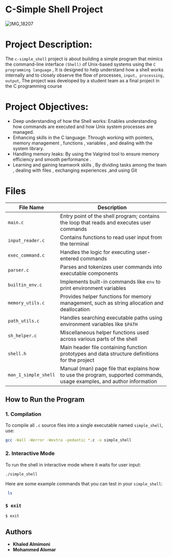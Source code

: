 # C-Simple Shell Project
![IMG_18207](https://github.com/user-attachments/assets/51d09e05-68e2-4cdb-b7ab-bb27ce5cf1e0)
# Project Description:

The `c-simple_shell` project is about building a simple program that mimics the command-line interface `(Shell)` of Unix-based systems using the `C programming language` , It is designed to help understand how a shell works internally and to closely observe the flow of processes, `input, processing, output`, The project was developed by a student team as a final project in the C programming course

# Project Objectives:

- Deep understanding of how the Shell works: Enables understanding how commands are executed and how Unix system processes are managed.
- Enhancing skills in the C language: Through working with pointers, memory management , functions , variables , and dealing with the system library.
- Handling memory leaks: By using the Valgrind tool to ensure memory efficiency and smooth performance .
- Learning and gaining teamwork skills , By dividing tasks among the team , dealing with files , exchanging experiences ,and using Git
 
# Files

| File Name            | Description |
|----------------------|-------------|
| `main.c`             | Entry point of the shell program; contains the loop that reads and executes user commands |
| `input_reader.c`     | Contains functions to read user input from the terminal |
| `exec_command.c`     | Handles the logic for executing user-entered commands |
| `parser.c`           | Parses and tokenizes user commands into executable components |
| `builtin_env.c`      | Implements built-in commands like `env` to print environment variables |
| `memory_utils.c`     | Provides helper functions for memory management, such as string allocation and deallocation |
| `path_utils.c`       | Handles searching executable paths using environment variables like `$PATH` |
| `sh_helper.c`        | Miscellaneous helper functions used across various parts of the shell |
| `shell.h`            | Main header file containing function prototypes and data structure definitions for the project |
| `man_1_simple_shell` | Manual (man) page file that explains how to use the program, supported commands, usage examples, and author information |

## How to Run the Program

### 1. Compilation

To compile all `.c` source files into a single executable named `simple_shell`, use:

```bash
gcc -Wall -Werror -Wextra -pedantic *.c -o simple_shell
```

### 2. Interactive Mode

To run the shell in interactive mode where it waits for user input:

```bash
./simple_shell
```

Here are some example commands that you can test in your `simple_shell`:

```bash
 ls
```
### `$ exit`

```bash
$ exit
```
## Authors

- **Khaled Almimoni**  
- **Mohammed Alomar**
